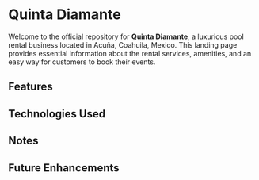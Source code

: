 # Quinta Diamante

Welcome to the official repository for **Quinta Diamante**, a luxurious pool rental business located in Acuña, Coahuila, Mexico. This landing page provides essential information about the rental services, amenities, and an easy way for customers to book their events.

## Features

## Technologies Used

## Notes

## Future Enhancements